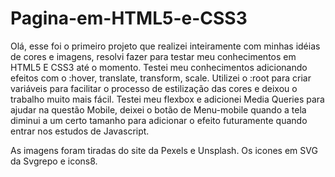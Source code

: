 # Pagina-em-HTML5-e-CSS3

Olá, esse foi o primeiro projeto que realizei inteiramente com minhas idéias de cores e imagens, resolvi fazer para testar meu conhecimentos em HTML5 E CSS3
até o momento. Testei meu conhecimentos adicionando efeitos com o :hover, translate, transform, scale. Utilizei o :root para criar variáveis para facilitar
o processo de estilização das cores e deixou o trabalho muito mais fácil.
Testei meu flexbox e adicionei Media Queries para ajudar na questão Mobile, deixei o botão de Menu-mobile quando a tela diminui a um certo tamanho para adicionar
o efeito futuramente quando entrar nos estudos de Javascript.


As imagens foram tiradas do site da Pexels e Unsplash.
Os icones em SVG da Svgrepo e icons8.
